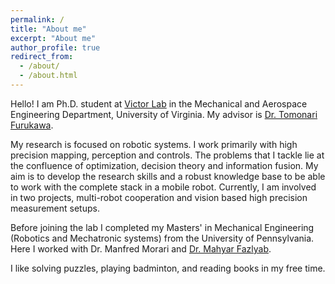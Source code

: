 ```yaml
---
permalink: /
title: "About me"
excerpt: "About me"
author_profile: true
redirect_from: 
  - /about/
  - /about.html
---
```

Hello!
I am Ph.D. student at [Victor Lab](https://www.victor-uva.org/) in the Mechanical and Aerospace Engineering Department, University of Virginia. My advisor is [Dr. Tomonari Furukawa](https://engineering.virginia.edu/faculty/tomonari-furukawa).

My research is focused on robotic systems. I work primarily with high precision mapping, perception and controls. The problems that I tackle lie at the confluence of optimization, decision theory and information fusion. My aim is to develop the research skills and a robust knowledge base to be able to work with the complete stack in a mobile robot. Currently, I am involved in two projects, multi-robot cooperation and vision based high precision measurement setups. 

Before joining the lab I completed my Masters' in Mechanical Engineering (Robotics and Mechatronic systems) from the University of Pennsylvania. Here I worked with Dr. Manfred Morari and [Dr. Mahyar Fazlyab](https://www.ece.jhu.edu/mahyarfazlyab/). 

I like solving puzzles, playing badminton, and reading books in my free time.

